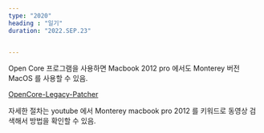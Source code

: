 ```yaml
---
type: "2020"
heading : "일기"
duration: "2022.SEP.23"


---
```

 


Open Core 프로그램을 사용하면 Macbook 2012 pro 에서도 Monterey 버전 MacOS 를 사용할 수 있음. 

[OpenCore-Legacy-Patcher](https://github.com/dortania/OpenCore-Legacy-Patcher/releases)

자세한 절차는 youtube 에서 Monterey macbook pro 2012  를 키워드로 동영상 검색해서 방법을 확인할 수 있음. 




